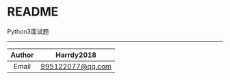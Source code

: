 README
===
Python3面试题

***
|Author|Harrdy2018|
|:----------------:|:----------------:|
|Email|995122077@qq.com|
